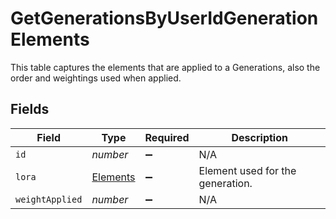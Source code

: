 # GetGenerationsByUserIdGenerationElements

This table captures the elements that are applied to a Generations, also the order and weightings used when applied.


## Fields

| Field                                           | Type                                            | Required                                        | Description                                     |
| ----------------------------------------------- | ----------------------------------------------- | ----------------------------------------------- | ----------------------------------------------- |
| `id`                                            | *number*                                        | :heavy_minus_sign:                              | N/A                                             |
| `lora`                                          | [Elements](../../models/operations/elements.md) | :heavy_minus_sign:                              | Element used for the generation.                |
| `weightApplied`                                 | *number*                                        | :heavy_minus_sign:                              | N/A                                             |